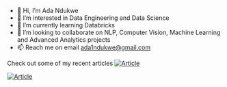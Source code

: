 - 👋 Hi, I’m Ada Ndukwe
- 👀 I’m interested in Data Engineering and Data Science
- 🌱 I’m currently learning Databricks
- 💞️ I’m looking to collaborate on NLP, Computer Vision, Machine Learning and Advanced Analytics projects
- 📫 Reach me on email ada1ndukwe@gmail.com

Check out some of my recent articles
<a target="_blank" href="https://github-readme-medium-recent-article.vercel.app/medium/@ada1ndukwe/0"><img src="https://github-readme-medium-recent-article.vercel.app/medium/@ada1ndukwe/0" alt="Article"></a>

<a target="_blank" href="https://github-readme-medium-recent-article.vercel.app/medium/@ada1ndukwe/1"><img src="https://github-readme-medium-recent-article.vercel.app/medium/@ada1ndukwe/1" alt="Article"></a>

<!---
adapekem/adapekem is a ✨ special ✨ repository because its `README.md` (this file) appears on your GitHub profile.
You can click the Preview link to take a look at your changes.
--->
